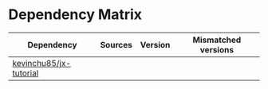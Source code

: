 # Dependency Matrix

Dependency | Sources | Version | Mismatched versions
---------- | ------- | ------- | -------------------
[kevinchu85/jx-tutorial](https://github.com/kevinchu85/jx-tutorial.git) |  | []() | 
